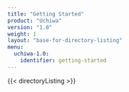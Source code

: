 ```yaml
---
title: "Getting Started"
product: "Uchiwa"
version: "1.0"
weight: 1
layout: "base-for-directory-listing"
menu: 
  uchiwa-1.0:
    identifier: getting-started
---
```


{{< directoryListing >}}
